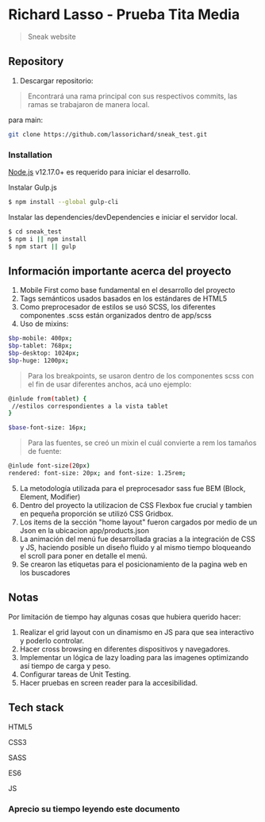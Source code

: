 # Richard Lasso - Prueba Tita Media

> Sneak website

## Repository

1. Descargar repositorio:
>Encontrará una rama principal con sus respectivos commits, las ramas se trabajaron de manera local.

para main:
```bash
git clone https://github.com/lassorichard/sneak_test.git
```

### Installation

[Node.js](https://nodejs.org/) v12.17.0+ es requerido para iniciar el desarrollo.

Instalar Gulp.js
```bash
$ npm install --global gulp-cli
```

Instalar las dependencies/devDependencies e iniciar el servidor local.

```bash
$ cd sneak_test
$ npm i || npm install
$ npm start || gulp
```


## Información importante acerca del proyecto

1. Mobile First como base fundamental en el desarrollo del proyecto
2. Tags semánticos usados basados en los estándares de HTML5
3. Como preprocesador de estilos se usó SCSS, los diferentes componentes .scss están organizados dentro de app/scss
4. Uso de mixins:

```bash
$bp-mobile: 400px;
$bp-tablet: 768px;
$bp-desktop: 1024px;
$bp-huge: 1200px;
```
> Para los breakpoints, se usaron dentro de los componentes scss con el fin de usar diferentes anchos, acá uno ejemplo:

```bash
@inlude from(tablet) {
 //estilos correspondientes a la vista tablet
}
```

```bash
$base-font-size: 16px;
```
> Para las fuentes, se creó un mixin el cuál convierte a rem los tamaños de fuente:

```bash
@inlude font-size(20px)
rendered: font-size: 20px; and font-size: 1.25rem;
```

5. La metodología utilizada para el preprocesador sass fue BEM (Block, Element, Modifier)
6. Dentro del proyecto la utilizacion de CSS Flexbox fue crucial y tambien en pequeña proporción se utilizó CSS Gridbox.
7. Los items de la sección "home layout" fueron cargados por medio de un Json en la ubicacion app/products.json
8. La animación del menú fue desarrollada gracias a la integración de CSS y JS, haciendo posible un diseño fluido y al mismo tiempo bloqueando el scroll para poner en detalle el menú.
9. Se crearon las etiquetas para el posicionamiento de la pagina web en los buscadores

## Notas
Por limitación de tiempo hay algunas cosas que hubiera querido hacer:
1. Realizar el grid layout con un dinamismo en JS para que sea interactivo y poderlo controlar.
4. Hacer cross browsing en diferentes dispositivos y navegadores.
5. Implementar un lógica de lazy loading para las imagenes optimizando así tiempo de carga y peso.
6. Configurar tareas de Unit Testing.
7. Hacer pruebas en screen reader para la accesibilidad.


## Tech stack

HTML5

CSS3

SASS

ES6

JS


### Aprecio su tiempo leyendo este documento 
